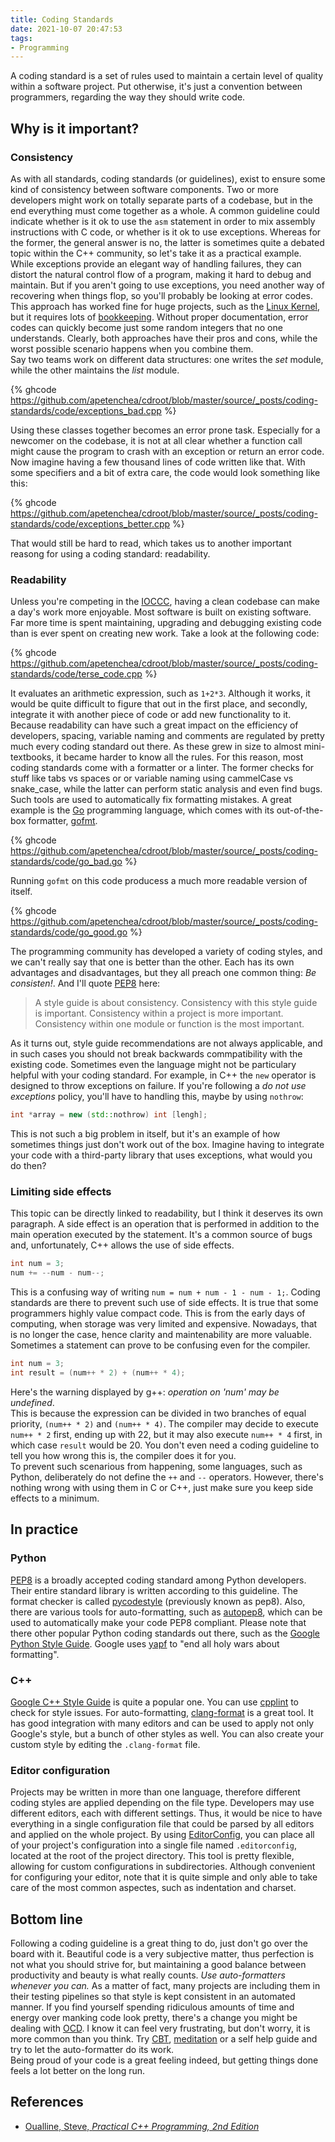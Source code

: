 ```yaml
---
title: Coding Standards
date: 2021-10-07 20:47:53
tags: 
- Programming
---
```


A coding standard is a set of rules used to maintain a certain level of quality within a software project.
Put otherwise, it's just a convention between programmers, regarding the way they should write code.

## Why is it important?

### Consistency

As with all standards, coding standards (or guidelines), exist to ensure some kind of consistency between
software components. Two or more developers might work on totally separate parts of a codebase, but in the end
everything must come together as a whole. A common guideline could indicate whether is it ok to use the `asm` statement
in order to mix assembly instructions with C code, or whether is it ok to use exceptions. Whereas for the former, the general
answer is no, the latter is sometimes quite a debated topic within the C++ community, so let's take it as a practical example.  
While exceptions provide an elegant way of handling failures, they can distort the natural control flow of a
program, making it hard to debug and maintain. But if you aren't going to use exceptions, you need another way of recovering
when things flop, so you'll probably be looking at error codes. This approach has worked fine for huge projects, such as
the [Linux Kernel](https://github.com/torvalds/linux), but it requires lots of [bookkeeping](https://man7.org/linux/man-pages/man3/errno.3.html).
Without proper documentation, error codes can quickly become just some random integers that no one understands.
Clearly, both approaches have their pros and cons, while the worst possible scenario happens when you combine them.  
Say two teams work on different data structures: one writes the *set* module, while the other maintains the *list* module.

{% ghcode https://github.com/apetenchea/cdroot/blob/master/source/_posts/coding-standards/code/exceptions_bad.cpp %}

Using these classes together becomes an error prone task. Especially for a newcomer on the codebase, it is not at all clear
whether a function call might cause the program to crash with an exception or return an error code. Now imagine having a few
thousand lines of code written like that. With some specifiers and a bit of extra care, the code would look something like this:

{% ghcode https://github.com/apetenchea/cdroot/blob/master/source/_posts/coding-standards/code/exceptions_better.cpp %}

That would still be hard to read, which takes us to another important reasong for using a coding standard: readability.

### Readability

Unless you're competing in the [IOCCC](https://www.ioccc.org/), having a clean codebase can make a day's work more enjoyable.
Most software is built on existing software. Far more time is spent maintaining, upgrading and debugging existing code than is
ever spent on creating new work. Take a look at the following code:

{% ghcode https://github.com/apetenchea/cdroot/blob/master/source/_posts/coding-standards/code/terse_code.cpp %}

It evaluates an arithmetic expression, such as `1+2*3`. Although it works, it would be quite difficult to figure that out in the
first place, and secondly, integrate it with another piece of code or add new functionality to it. Because readability can have
such a great impact on the efficiency of developers, spacing, variable naming and comments are regulated by pretty much
every coding standard out there. As these grew in size to almost mini-textbooks, it became harder to know all the rules. For this reason,
most coding standards come with a formatter or a linter. The former checks for stuff like tabs vs spaces or or variable naming using cammelCase vs snake\_case,
while the latter can perform static analysis and even find bugs. Such tools are used to automatically fix formatting mistakes.
A great example is the [Go](https://golang.org/) programming language, which comes with its out-of-the-box formatter, [gofmt](https://go.dev/blog/gofmt).

{% ghcode https://github.com/apetenchea/cdroot/blob/master/source/_posts/coding-standards/code/go_bad.go %}

Running `gofmt` on this code producess a much more readable version of itself.

{% ghcode https://github.com/apetenchea/cdroot/blob/master/source/_posts/coding-standards/code/go_good.go %}

The programming community has developed a variety of coding styles, and we can't really say that one is better than the other.
Each has its own advantages and disadvantages, but they all preach one common thing: *Be consisten!*. And I'll quote
[PEP8](https://www.python.org/dev/peps/pep-0008/) here:

>A style guide is about consistency. Consistency with this style guide is important. Consistency within a project is more important.
Consistency within one module or function is the most important.

As it turns out, style guide recommendations are not always applicable, and in such cases you should not break backwards commpatibility
with the existing code. Sometimes even the language might not be particulary helpful with your coding standard. For example,
in C++ the `new` operator is designed to throw exceptions on failure. If you're following a _do not use exceptions_ policy,
you'll have to handling this, maybe by using `nothrow`:
```C++
int *array = new (std::nothrow) int [lengh];
```
This is not such a big problem in itself, but it's an example of how sometimes things just don't work out of the box.
Imagine having to integrate your code with a third-party library that uses exceptions, what would you do then?

### Limiting side effects

This topic can be directly linked to readability, but I think it deserves its own paragraph. A side effect is an operation that
is performed in addition to the main operation executed by the statement. It's a common source of bugs and, unfortunately,
C++ allows the use of side effects.
```C++
int num = 3;
num += --num - num--;
```
This is a confusing way of writing `num = num + num - 1 - num - 1;`. Coding standards are there to prevent such use of
side effects. It is true that some programmers highly value compact code. This is from the early days of computing,
when storage was very limited and expensive. Nowadays, that is no longer the case, hence clarity and maintenability
are more valuable.
Sometimes a statement can prove to be confusing even for the compiler.
```C++
int num = 3;
int result = (num++ * 2) + (num++ * 4); 
```
Here's the warning displayed by g++: _operation on 'num' may be undefined_.<br>
This is because the expression can be divided in two branches of equal priority, `(num++ * 2)` and `(num++ * 4)`. The compiler
may decide to execute `num++ * 2` first, ending up with 22, but it may also execute `num++ * 4` first, in which
case `result` would be 20. You don't even need a coding guideline to tell you how wrong this is, the compiler
does it for you.  
To prevent such scenarious from happening, some languages, such as Python, deliberately do not define the `++` and `--` operators.
However, there's nothing wrong with using them in C or C++, just make sure you keep side effects to a minimum.

## In practice

### Python

[PEP8](https://www.python.org/dev/peps/pep-0008/) is a broadly accepted coding standard among Python developers. Their entire
standard library is written according to this guideline. The format checker is called
[pycodestyle](https://pypi.org/project/pycodestyle/) (previously known as pep8). Also, there are various tools
for auto-formatting, such as [autopep8](https://pypi.org/project/autopep8/), which can be used to automatically make your
code PEP8 compliant. Please note that there other popular Python coding standards out there,
such as the [Google Python Style Guide](https://google.github.io/styleguide/pyguide.html). Google uses [yapf](https://github.com/google/yapf) to "end
all holy wars about formatting".

### C++

[Google C++ Style Guide](https://google.github.io/styleguide/cppguide.html) is quite a popular one. You can use
[cpplint](https://github.com/cpplint/cpplint) to check for style issues. For auto-formatting,
[clang-format](https://clang.llvm.org/docs/ClangFormat.html) is a great tool. It has good integration with many editors and
can be used to apply not only Google's style, but a bunch of other styles as well.
You can also create your custom style by editing the `.clang-format` file.

### Editor configuration

Projects may be written in more than one language, therefore different coding styles are applied depending on the file type.
Developers may use different editors, each with different settings. Thus, it would be nice to have everything in a single
configuration file that could be parsed by all editors and applied on the whole project. By using
[EditorConfig](https://editorconfig.org/), you can place all of your project's configuration into a single file named `.editorconfig`,
located at the root of the project directory. This tool is pretty flexible, allowing for custom configurations
in subdirectories. Although convenient for configuring your editor, note that it is quite simple and only able to take care of the most common
aspectes, such as indentation and charset.

## Bottom line

Following a coding guideline is a great thing to do, just don't go over the board with it. Beautiful code is a very subjective
matter, thus perfection is not what you should strive for, but maintaining a good balance between productivity
and beauty is what really counts. *Use auto-formatters whenever you can.* As a matter of fact, many projects are including them in their testing
pipelines so that style is kept consistent in an automated manner. If you find yourself spending ridiculous amounts of time and
energy over manking code look pretty, there's a change you might be dealing with [OCD](https://en.wikipedia.org/wiki/Obsessive%E2%80%93compulsive_disorder).
I know it can feel very frustrating, but don't worry, it is more common than you think. Try [CBT](https://en.wikipedia.org/wiki/Cognitive_behavioral_therapy),
[meditation](https://tergar.org/meditation/) or a self help guide and try to let the auto-formatter do its work.  
Being proud of your code is a great feeling indeed, but getting things done feels a lot better on the long run.

## References

* [Oualline, Steve, *Practical C++ Programming, 2nd Edition*](https://www.oreilly.com/library/view/practical-c-programming/0596004192/)
